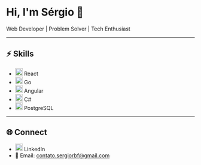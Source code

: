 # Hi, I'm Sérgio 👋  
Web Developer | Problem Solver | Tech Enthusiast  

---

## ⚡ Skills  
- <img src="https://cdn.jsdelivr.net/gh/devicons/devicon/icons/react/react-original.svg" alt="React" width="20" height="20" /> React  
- <img src="https://cdn.jsdelivr.net/gh/devicons/devicon/icons/go/go-original.svg" alt="Go" width="20" height="20" /> Go  
- <img src="https://cdn.jsdelivr.net/gh/devicons/devicon/icons/angularjs/angularjs-original.svg" alt="Angular" width="20" height="20" /> Angular  
- <img src="https://cdn.jsdelivr.net/gh/devicons/devicon/icons/csharp/csharp-original.svg" alt="C#" width="20" height="20" /> C#  
- <img src="https://cdn.jsdelivr.net/gh/devicons/devicon/icons/postgresql/postgresql-original.svg" alt="PostgreSQL" width="20" height="20" /> PostgreSQL  

---

## 🌐 Connect  
- [<img src="https://cdn.jsdelivr.net/gh/devicons/devicon/icons/linkedin/linkedin-original.svg" alt="LinkedIn" width="20" height="20" />](https://www.linkedin.com/in/sergio-rbf/) LinkedIn
- 📧 Email: contato.sergiorbf@gmail.com
